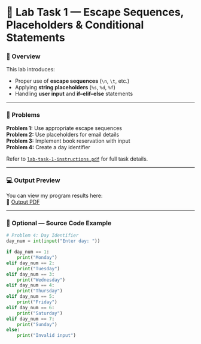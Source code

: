 # 🧊 Lab Task 1 — Escape Sequences, Placeholders & Conditional Statements

### 📘 Overview
This lab introduces:
- Proper use of **escape sequences** (`\n`, `\t`, etc.)
- Applying **string placeholders** (`%s`, `%d`, `%f`)
- Handling **user input** and **if–elif–else** statements

---

### 🧩 Problems
**Problem 1:** Use appropriate escape sequences  
**Problem 2:** Use placeholders for email details  
**Problem 3:** Implement book reservation with input  
**Problem 4:** Create a day identifier  

Refer to [`lab-task-1-instructions.pdf`](./lab-task-1-instructions.pdf) for full task details.

---

### 💻 Output Preview
You can view my program results here:  
📄 [Output PDF](./lab-task-1-output.pdf)

---

### 🐍 Optional — Source Code Example
```python
# Problem 4: Day Identifier
day_num = int(input("Enter day: "))

if day_num == 1:
    print("Monday")
elif day_num == 2:
    print("Tuesday")
elif day_num == 3:
    print("Wednesday")
elif day_num == 4:
    print("Thursday")
elif day_num == 5:
    print("Friday")
elif day_num == 6:
    print("Saturday")
elif day_num == 7:
    print("Sunday")
else:
    print("Invalid input")
